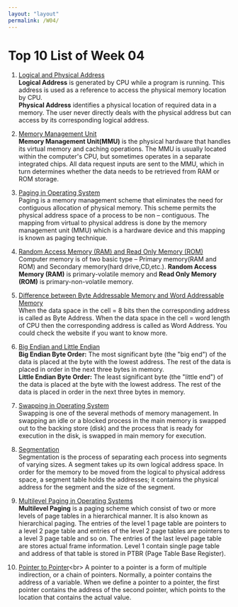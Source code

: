 ```yaml
---
layout: "layout"
permalink: /W04/
---
```


# Top 10 List of Week 04

1. [Logical and Physical Address](https://www.geeksforgeeks.org/logical-and-physical-address-in-operating-system/)<br>
**Logical Address** is generated by CPU while a program is running. This address is used as a reference to access the physical memory location by CPU.<br>
**Physical Address** identifies a physical location of required data in a memory. The user never directly deals with the physical address but can access by its corresponding logical address.

2. [Memory Management Unit](https://www.techopedia.com/definition/4768/memory-management-unit-mmu)<br>
**Memory Management Unit(MMU)** is the physical hardware that handles its virtual memory and caching operations. The MMU is usually located within the computer's CPU, but sometimes operates in a separate integrated chips. All data request inputs are sent to the MMU, which in turn determines whether the data needs to be retrieved from RAM or ROM storage.

3. [Paging in Operating System](https://www.geeksforgeeks.org/paging-in-operating-system/)<br>
Paging is a memory management scheme that eliminates the need for contiguous allocation of physical memory. This scheme permits the physical address space of a process to be non – contiguous. The mapping from virtual to physical address is done by the memory management unit (MMU) which is a hardware device and this mapping is known as paging technique.

4. [Random Access Memory (RAM) and Read Only Memory (ROM)](https://www.geeksforgeeks.org/random-access-memory-ram-and-read-only-memory-rom/?ref=leftbar-rightbar)<br>
Computer memory is of two basic type – Primary memory(RAM and ROM) and Secondary memory(hard drive,CD,etc.).  **Random Access Memory (RAM)** is primary-volatile memory and **Read Only Memory (ROM)** is primary-non-volatile memory.

5. [Difference between Byte Addressable Memory and Word Addressable Memory](https://www.geeksforgeeks.org/difference-between-byte-addressable-memory-and-word-addressable-memory/?ref=rp)<br>
When the data space in the cell = 8 bits then the corresponding address is called as Byte Address. When the data space in the cell = word length of CPU then the corresponding address is called as Word Address. You could check the website if you want to know more.

6. [Big Endian and Little Endian](https://chortle.ccsu.edu/AssemblyTutorial/Chapter-15/ass15_3.html)<br>
**Big Endian Byte Order:** The most significant byte (the "big end") of the data is placed at the byte with the lowest address. The rest of the data is placed in order in the next three bytes in memory.<br>
**Little Endian Byte Order:** The least significant byte (the "little end") of the data is placed at the byte with the lowest address. The rest of the data is placed in order in the next three bytes in memory.

7. [Swapping in Operating System](https://binaryterms.com/swapping-in-operating-system.html)<br>
Swapping is one of the several methods of memory management. In swapping an idle or a blocked process in the main memory is swapped out to the backing store (disk) and the process that is ready for execution in the disk, is swapped in main memory for execution.

8. [Segmentation](https://study.com/academy/lesson/how-operating-systems-manages-address-space.html)<br>
Segmentation is the process of separating each process into segments of varying sizes. A segment takes up its own logical address space. In order for the memory to be moved from the logical to physical address space, a segment table holds the addresses; it contains the physical address for the segment and the size of the segment. 

9. [Multilevel Paging in Operating Systems](https://www.geeksforgeeks.org/multilevel-paging-in-operating-system/?ref=rp)<br>
**Multilevel Paging** is a paging scheme which consist of two or more levels of page tables in a hierarchical manner. It is also known as hierarchical paging. The entries of the level 1 page table are pointers to a level 2 page table and entries of the level 2 page tables are pointers to a level 3 page table and so on. The entries of the last level page table are stores actual frame information. Level 1 contain single page table and address of that table is stored in PTBR (Page Table Base Register).

10. [Pointer to Pointer](https://www.tutorialspoint.com/cprogramming/c_pointer_to_pointer.htm#:~:text=A%20pointer%20to%20a%20pointer,or%20a%20chain%20of%20pointers.&text=When%20we%20define%20a%20pointer,actual%20value%20as%20shown%20below.)<br>
A pointer to a pointer is a form of multiple indirection, or a chain of pointers. Normally, a pointer contains the address of a variable. When we define a pointer to a pointer, the first pointer contains the address of the second pointer, which points to the location that contains the actual value.
